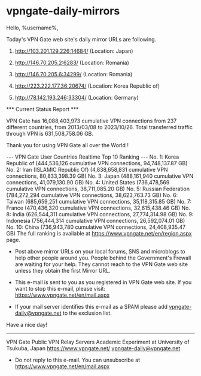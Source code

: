 # vpngate-daily-mirrors

Hello, %username%,

Today's VPN Gate web site's daily mirror URLs are following.

1. http://103.201.129.226:14684/
   (Location: Japan)

2. http://146.70.205.2:6283/
   (Location: Romania)

3. http://146.70.205.6:34299/
   (Location: Romania)

4. http://223.222.177.36:20674/
   (Location: Korea Republic of)

5. http://78.142.193.246:33304/
   (Location: Germany)


*** Current Status Report ***

VPN Gate has 16,088,403,973 cumulative VPN connections from 237 different countries, from 2013/03/08 to 2023/10/26.
Total transferred traffic through VPN is 631,508,758.06 GB.

Thank you for using VPN Gate all over the World !


--- VPN Gate User Countries Realtime Top 10 Ranking ---
No. 1: Korea Republic of (444,536,126 cumulative VPN connections, 94,748,137.87 GB)
No. 2: Iran (ISLAMIC Republic Of) (4,838,658,831 cumulative VPN connections, 80,833,398.39 GB)
No. 3: Japan (488,161,940 cumulative VPN connections, 41,079,130.90 GB)
No. 4: United States (736,478,569 cumulative VPN connections, 38,711,085.20 GB)
No. 5: Russian Federation (784,272,294 cumulative VPN connections, 38,623,763.73 GB)
No. 6: Taiwan (685,659,251 cumulative VPN connections, 35,118,315.85 GB)
No. 7: France (470,436,320 cumulative VPN connections, 32,615,438.46 GB)
No. 8: India (626,544,311 cumulative VPN connections, 27,774,314.98 GB)
No. 9: Indonesia (756,444,314 cumulative VPN connections, 26,592,074.01 GB)
No. 10: China (736,943,780 cumulative VPN connections, 24,408,935.47 GB)
The full ranking is available at https://www.vpngate.net/en/region.aspx page.


* Post above mirror URLs on your local forums, SNS and microblogs
  to help other people around you.
  People behind the Government's Frewall are waiting for your help.
  They cannot reach to the VPN Gate web site
  unless they obtain the first Mirror URL.

* This e-mail is sent to you as you registered in VPN Gate web site.
  If you want to stop this e-mail, please visit:
  https://www.vpngate.net/en/mail.aspx

* If your mail server identifies this e-mail as a SPAM
  please add vpngate-daily@vpngate.net to the exclusion list.

Have a nice day!

------------------------------------------------------
VPN Gate Public VPN Relay Servers
Academic Experiment at University of Tsukuba, Japan
https://www.vpngate.net/
vpngate-daily@vpngate.net
* Do not reply to this e-mail.
  You can unsubscribe at https://www.vpngate.net/en/mail.aspx


